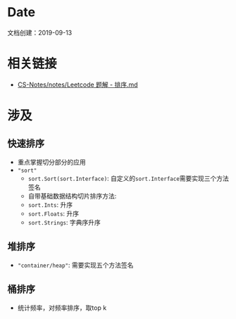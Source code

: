 # Date
文档创建：2019-09-13

# 相关链接
- [CS-Notes/notes/Leetcode 题解 - 排序.md](https://github.com/CyC2018/CS-Notes/blob/master/notes/Leetcode%20%E9%A2%98%E8%A7%A3%20-%20%E6%8E%92%E5%BA%8F.md)

# 涉及
## 快速排序
- 重点掌握切分部分的应用
- `"sort"`
    - `sort.Sort(sort.Interface)`: 自定义的`sort.Interface`需要实现三个方法签名
    - 自带基础数据结构切片排序方法:
    - `sort.Ints`: 升序
    - `sort.Floats`: 升序
    - `sort.Strings`: 字典序升序

## 堆排序
- `"container/heap"`: 需要实现五个方法签名

## 桶排序
- 统计频率，对频率排序，取top k
